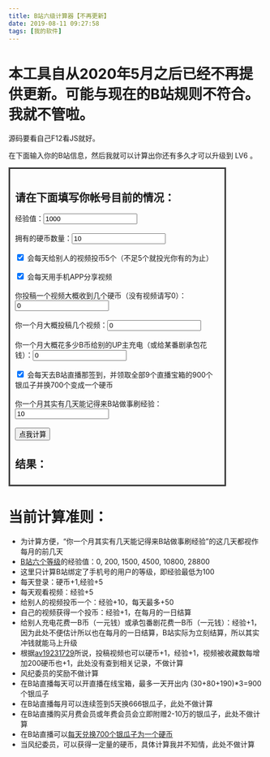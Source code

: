 ```yaml
---
title: B站六级计算器【不再更新】
date: 2019-08-11 09:27:58
tags: [我的软件]
---
```


# 本工具自从2020年5月之后已经不再提供更新。可能与现在的B站规则不符合。我就不管啦。

源码要看自己F12看JS就好。 

在下面输入你的B站信息，然后我就可以计算出你还有多久才可以升级到 LV6 。

<script src="/js/whenlv6.js"></script>

<form id="calc" style="border: medium ridge black; width: 80%; padding: 10px;">
    <h2>请在下面填写你帐号目前的情况：</h2>
    经验值：<input id="ex" type="number" value="1000"><br><br>
    拥有的硬币数量：<input id="coins" type="number" value="10"><br><br>
    <input id="doCoins" type="checkbox" value="y" checked="checked"> 会每天给别人的视频投币5个（不足5个就投光你有的为止）<br><br>
    <input id="doShare" type="checkbox" value="y" checked="checked"> 会每天用手机APP分享视频<br><br>
    你投稿一个视频大概收到几个硬币（没有视频请写0）：<input id="videocoins" type="number" value="0"><br><br>
    你一个月大概投稿几个视频：<input id="videos" type="number" value="0"><br><br>
    你一个月大概花多少B币给别的UP主充电（或给某番剧承包花钱）：<input id="sends" type="number" value="0"><br><br>
    <input id="doLive" type="checkbox" value="y" checked="checked"> 会每天去B站直播那签到，并领取全部9个直播宝箱的900个银瓜子并换700个变成一个硬币<br><br>
    你一个月其实有几天能记得来B站做事刷经验：<input id="days" type="number" value="10"><br><br>
    <button type="button" onclick="CalcWhenLV6();" >点我计算</button>
    <h2>结果：</h2>
    <b><p id="out"></p></b>
</form>

# 当前计算准则：  

- 为计算方便，“你一个月其实有几天能记得来B站做事刷经验”的这几天都视作每月的前几天
- [B站六个等级](https://www.bilibili.com/blackboard/help.html#%E4%BC%9A%E5%91%98%E7%AD%89%E7%BA%A7%E7%9B%B8%E5%85%B3?id=7251c4ab69d44a8ebbbd276dea46d790)的经验值：0, 200, 1500, 4500, 10800, 28800
- 这里只计算B站绑定了手机号的用户的等级，即经验最低为100
- 每天登录：硬币+1,经验+5
- 每天观看视频：经验+5
- 给别人的视频投币一个：经验+10，每天最多+50
- 自己的视频获得一个投币：经验+1，在每月的一日结算
- 给别人充电花费一B币（一元钱）或承包番剧花费一B币（一元钱）：经验+1，因为此处不便估计所以也在每月的一日结算，B站实际为立刻结算，所以其实冲钱就能马上升级
- 根据[av19231729](https://www.bilibili.com/video/av19231729)所说，投稿视频也可以硬币+1，经验+1，视频被收藏数每增加200硬币也+1，此处没有查到相关记录，不做计算
- 风纪委员的奖励不做计算
- 在B站直播每天可以开直播在线宝箱，最多一天开出内 (30+80+190)*3=900 个银瓜子
- 在B站直播每月可以连续签到5天换666银瓜子，此处不做计算
- 在B站直播购买月费会员或年费会员会立即附赠2-10万的银瓜子，此处不做计算
- 在B站直播可以[每天兑换700个银瓜子为一个硬币](https://live.bilibili.com/exchange)
- 当风纪委员，可以获得一定量的硬币，具体计算我并不知情，此处不做计算
